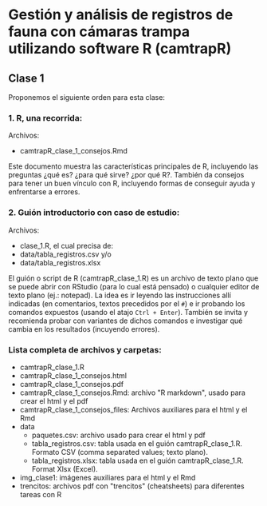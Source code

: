 Gestión y análisis de registros de fauna con cámaras trampa utilizando software R (camtrapR)
============================================================================================

Clase 1
-------

Proponemos el siguiente orden para esta clase:

### 1. R, una recorrida:

Archivos:
  - camtrapR_clase_1_consejos.Rmd

Este documento muestra las características principales de R, incluyendo las preguntas ¿qué es? ¿para qué sirve? ¿por qué R?. También da consejos para tener un buen vínculo con R, incluyendo formas de conseguir ayuda y enfrentarse a errores.

### 2. Guión introductorio con caso de estudio:

Archivos:
  - clase_1.R, el cual precisa de:
  - data/tabla_registros.csv y/o
  - data/tabla_registros.xlsx

El guión o script de R (camtrapR_clase_1.R) es un archivo de texto plano que se puede abrir con RStudio (para lo cual está pensado) o cualquier editor de texto plano (ej.: notepad). La idea es ir leyendo las instrucciones allí indicadas (en comentarios, textos precedidos por el `#`) e ir probando los comandos expuestos (usando el atajo `Ctrl + Enter`). También se invita y recomienda probar con variantes de dichos comandos e investigar qué cambia en los resultados (incuyendo errores).

### Lista completa de archivos y carpetas:

- camtrapR_clase_1.R
- camtrapR_clase_1_consejos.html
- camtrapR_clase_1_consejos.pdf
- camtrapR_clase_1_consejos.Rmd: archivo "R markdown", usado para crear el html y el pdf
- camtrapR_clase_1_consejos_files: Archivos auxiliares para el html y el Rmd
- data
  + paquetes.csv: archivo usado para crear el html y pdf
  + tabla_registros.csv: tabla usada en el guión camtrapR_clase_1.R. Formato CSV (comma separated values; texto plano).
  + tabla_registros.xlsx: tabla usada en el guión camtrapR_clase_1.R. Format Xlsx (Excel).
- img_clase1: imágenes auxiliares para el html y el Rmd
- trencitos: archivos pdf con "trencitos" (cheatsheets) para diferentes tareas con R
